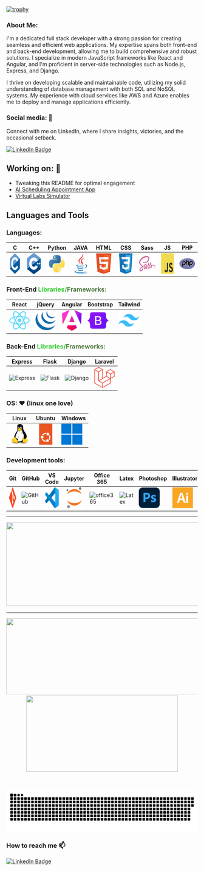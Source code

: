 [![trophy](https://github-profile-trophy.vercel.app/?username=rohitprofc&title=Stars,Followers,Commits,Repositories,MultipleLang,PullRequest&theme=onedark)](https://github.com/ryo-ma/github-profile-trophy)

### About Me:  

I'm a dedicated full stack developer with a strong passion for creating seamless and efficient web applications. My expertise spans both front-end and back-end development, allowing me to build comprehensive and robust solutions. I specialize in modern JavaScript frameworks like React and Angular, and I'm proficient in server-side technologies such as Node.js, Express, and Django.

I thrive on developing scalable and maintainable code, utilizing my solid understanding of database management with both SQL and NoSQL systems. My experience with cloud services like AWS and Azure enables me to deploy and manage applications efficiently.
  
 
### Social media: 📡   

Connect with me on LinkedIn, where I share insights, victories, and the occasional setback. 

[![LinkedIn Badge](https://img.shields.io/badge/LinkedIn-0077B5?style=for-the-badge&logo=linkedin&logoColor=white)](https://www.linkedin.com/in/rohitprofc/)

<!-- ## Competitions: 🥇

### Algorithms [LeetCode](https://leetcode.com/sammorozov/)

### CTF's

| CTF | Result | Team | Date |
|-----|-----|-----|-----|
|BSidesSF CTF|soon...|movie43|05/24|
|CIT@CTF|top 6%|undermouses|04/2024|
|Space HeroesCTF| top 23% | check_yor_mom |04/2024|
|swampCTF|top 17%|check_your_mouse |03/2024|
|wolvCTF|top 31%| undermouses|03/2024|
|ethernautCTF|out of competition|solo|03/2024|
|osuCTF|top 35%| undermouses |02/2024|
|vksCTF|top 15%| Solo played |09/2023| -->



## Working on: 🚀

- Tweaking this README for optimal engagement 
- [AI Scheduling Appointment App](https://github.com/rohitprofc/ai-appointment-app) 
- [Virtual Labs Simulator](https://github.com/rohitprofc/virtual-labs)

## Languages and Tools 
<div>

### Languages:
| C | C++ | Python | JAVA | HTML | CSS | Sass | JS | PHP | 
|---|-----|--------|------|------|-----|------|----|-----| 
| <img src="https://github.com/devicons/devicon/blob/master/icons/c/c-original.svg" height="55" width="55" alt="C"/>  | <img src="https://github.com/devicons/devicon/blob/master/icons/cplusplus/cplusplus-original.svg" height="55" width="55" alt="C++"/>  | <img src="https://github.com/devicons/devicon/blob/master/icons/python/python-original.svg" height="55" width="55" alt="python"/>  | <img src="https://github.com/devicons/devicon/blob/master/icons/java/java-original.svg" height="55" width="55" alt="JAVA"/>  | <img src="https://github.com/devicons/devicon/blob/master/icons/html5/html5-original.svg" height="55" width="55" alt="HTML"/>  | <img src="https://github.com/devicons/devicon/blob/master/icons/css3/css3-original.svg" height="55" width="55" alt="CSS"/>  | <img src="https://github.com/devicons/devicon/blob/master/icons/sass/sass-original.svg" height="55" width="55" alt="Sass"/>  | <img src="https://github.com/devicons/devicon/blob/master/icons/javascript/javascript-original.svg" height="55" width="55" alt="JS"/>  | <img src="https://github.com/devicons/devicon/blob/master/icons/php/php-original.svg" height="55" width="55" alt="PHP"/>  |  

  

### Front-End <span style="color:#32CD32;">Libraries<span/>/<span style="color:#4F7942;">Frameworks<span/>:

| React | jQuery | Angular | Bootstrap | Tailwind |
|-------|--------|---------|-----------|----------|
|  <img src="https://github.com/devicons/devicon/blob/master/icons/react/react-original.svg" title="React"  alt="React" width="55" height="55"/>| <img src="https://github.com/devicons/devicon/blob/master/icons/jquery/jquery-original.svg" title="jQuery"  alt="jQuery" width="55" height="55"/>|<img src="https://github.com/devicons/devicon/blob/master/icons/angular/angular-original.svg" title="Angular"  alt="Angular" width="55" height="55"/>|<img src="https://github.com/devicons/devicon/blob/master/icons/bootstrap/bootstrap-original.svg" title="Bootstrap"  alt="Bootstrap" width="55" height="55"/>|  <img src="https://github.com/devicons/devicon/blob/master/icons/tailwindcss/tailwindcss-original.svg" title="Tailwind CSS"  alt="Tailwind CSS" width="55" height="55"/>|

### Back-End <span style="color:#32CD32;">Libraries<span/>/<span style="color:#4F7942;">Frameworks<span/>:

| Express | Flask | Django | Laravel |
|---------|-------|--------|---------|
|<img src="https://res.cloudinary.com/dtdhmbtcg/image/upload/v1717315041/express_xnsbo0.png" title="Express" alt="Express" width="55" height="55"/>|<img src="https://res.cloudinary.com/dtdhmbtcg/image/upload/v1717315042/flask_ov94bq.png" title="Flask" alt="Flask" width="55" height="55"/>|<img src="https://res.cloudinary.com/dtdhmbtcg/image/upload/v1717315041/django_czkqax.png" title="Django" alt="Django" width="55" height="55"/>|<img src="https://github.com/devicons/devicon/blob/master/icons/laravel/laravel-original.svg" title="Laravel" alt="Laravel" width="55" height="55"/>|

### OS: ❤️ (linux one love)

| Linux | Ubuntu | Windows |
|-------|--------|---------|
| <img src="https://github.com/devicons/devicon/blob/master/icons/linux/linux-original.svg" title="Linux" alt="Linux" width="55" height="55"/> | <img src="https://github.com/devicons/devicon/blob/master/icons/ubuntu/ubuntu-original.svg" title="Ubuntu" alt="Ubuntu" width="55" height="55"/> | <img src="https://github.com/devicons/devicon/blob/master/icons/windows11/windows11-original.svg" title="Linux" alt="Windows" width="55" height="55"/> |

### Development tools:
| Git | GitHub | VS Code | Jupyter | Office 365 | Latex | Photoshop | Illustrator |
|-----|--------|---------|---------|------------|-------|-----------|-------------|
|<img src="https://github.com/devicons/devicon/blob/master/icons/git/git-original.svg" title="Git" alt="Git" width="55" height="55"/>|<img src="https://res.cloudinary.com/dtdhmbtcg/image/upload/v1717315041/github-mark-white_ozjbrg.png" title="GitHub" alt="GitHub" width="55" height="55"/>|<img src="https://github.com/devicons/devicon/blob/master/icons/vscode/vscode-original.svg" title="vscode" alt="vscode" width="55" height="55"/>|<img src="https://github.com/devicons/devicon/blob/master/icons/jupyter/jupyter-original.svg" title="Jupyter" alt="Jupyter" width="55" height="55"/>|<img src="https://res.cloudinary.com/dtdhmbtcg/image/upload/v1717313305/Microsoft_365__2022_.svg_lfzbte.png" title="office365" alt="office365" width="55" height="55"/>|<img src="https://res.cloudinary.com/dtdhmbtcg/image/upload/v1717315042/LaTeX_project_logo_bird.svg_wgfx2h.png" title="Latex" alt="Latex" width="55" height="55"/>|<img src="https://github.com/devicons/devicon/blob/master/icons/photoshop/photoshop-original.svg" title="photoshop" alt="photoshop" width="55" height="55"/>|<img src="https://github.com/devicons/devicon/blob/master/icons/illustrator/illustrator-plain.svg" title="illustrator" alt="illustrator" width="55" height="55"/>|

<!--

### It's not technology, but I use it. The section will be changed soon.:
  <img src="https://github.com/devicons/devicon/blob/master/icons/latex/latex-original.svg" title="Latex" alt="Latex" width="40" width="30" height="30"/>
  <img src="https://github.com/devicons/devicon/blob/master/icons/ssh/ssh-original.svg" title="ssh" alt="ssh" width="30" height="30"/>
  <img src="https://github.com/devicons/devicon/blob/master/icons/xml/xml-original.svg" title="xml" alt="xml" width="30" height="30"/>
  <img src="https://github.com/devicons/devicon/blob/master/icons/yaml/yaml-original.svg" title="yaml" alt="yaml" width="30" height="30"/>
  <img src="https://github.com/devicons/devicon/blob/master/icons/json/json-original.svg" title="json" alt="json" width="30" height="30"/>
  <img src="https://github.com/devicons/devicon/blob/master/icons/vscode/vscode-original-wordmark.svg" title="vsc" alt="vsc" width="30" height="30"/>
  <img src="https://github.com/devicons/devicon/blob/master/icons/pycharm/pycharm-original.svg" title="PC" alt="PC" width="30" height="30"/>
  <img src="https://github.com/devicons/devicon/blob/master/icons/clion/clion-original.svg" title="cl" alt="CL" width="30" height="30"/>
  <img src="https://github.com/devicons/devicon/blob/master/icons/datagrip/datagrip-original.svg" title="dg" alt="dg" width="30" height="30"/>  
  <img src="https://github.com/devicons/devicon/blob/master/icons/gitlab/gitlab-original-wordmark.svg" title="GitLab" alt="GitLab" width="30" height="30"/>
  <img src="https://github.com/devicons/devicon/blob/master/icons/confluence/confluence-original-wordmark.svg" title="Confluence" alt="Confluence" width="30" height="30"/>
  <img src="https://github.com/devicons/devicon/blob/master/icons/jira/jira-original-wordmark.svg" title="Jira" alt="Jira" width="30" height="30"/>
--> 
</div>

---

  
<p align="center">
  <img width="800" height="220" src="https://streak-stats.demolab.com?user=rohitprofc&theme=highcontrast&hide_border=true&border_radius=5&card_width=800">
</p>


---

<p align="center">
  <img width="600" height="200" src="https://github-readme-stats.vercel.app/api?username=rohitprofc&show_icons=true&theme=vision-friendly-dark">
  <img width="400" height="200" src="https://github-readme-stats.vercel.app/api/top-langs/?username=rohitprofc&size_weight=0.15&count_weight=0.5&layout=compact&theme=vision-friendly-dark">
</p>

<div id="header" align="center">
  <img src="https://komarev.com/ghpvc/?username=rohitprofc&style=for-the-badge&color=orange" alt=""/>
</div>

<p align="center">
 <img width="1000" src="assets/github-snake.svg" alt="snake"/>
</p>

### How to reach me :mailbox:
[![LinkedIn Badge](https://img.shields.io/badge/LinkedIn-0077B5?style=for-the-badge&logo=linkedin&logoColor=white)](https://www.linkedin.com/in/rohitprofc/) 
